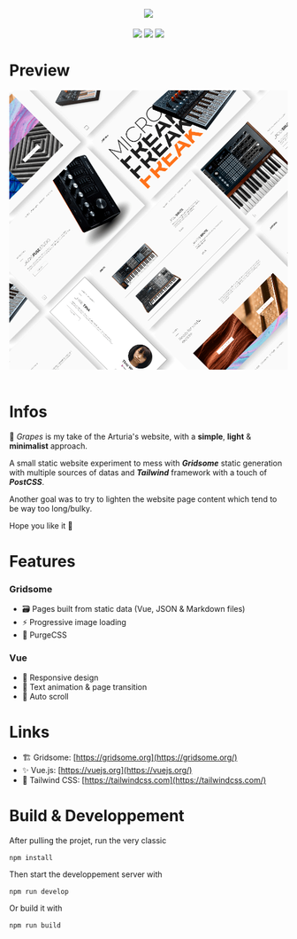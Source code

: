 
<p align="center">
    <img src="https://emojipedia-us.s3.dualstack.us-west-1.amazonaws.com/thumbs/120/microsoft/209/grapes_1f347.png"/>
    <br/>
    <br/>
    <img src="https://img.shields.io/badge/gridsome--00A672?style=for-the-badge&logo=gridsome"/>
    <img src="https://img.shields.io/badge/vue--4FC08D?style=for-the-badge&logo=vue.js"/>
    <img src="https://img.shields.io/badge/tailwind--38B2AC?style=for-the-badge&logo=tailwind%20css"/>
</p>

# Preview
<p align="center">
    <img src="./.github/thumbnails.png"/>
    <br/>
    <br/>
</p>

# Infos

🍇 *Grapes* is my take of the Arturia's website, with a **simple**, **light** & **minimalist** approach.

A small static website experiment to mess with ***Gridsome*** static generation with multiple sources of datas and ***Tailwind*** framework with a touch of ***PostCSS***.

Another goal was to try to lighten the website page content which tend to be way too long/bulky.

Hope you like it 💖

# Features
### Gridsome
- 🗃️ Pages built from static data (Vue, JSON & Markdown files)
- ⚡️ Progressive image loading
- 🎨 PurgeCSS
### Vue
- 💄 Responsive design
- 💫 Text animation & page transition
- 🚀 Auto scroll

# Links

- 🏗️ Gridsome: [https://gridsome.org](https://gridsome.org/)
- ✨ Vue.js: [https://vuejs.org](https://vuejs.org/)
- 💄 Tailwind CSS: [https://tailwindcss.com](https://tailwindcss.com/)

# Build & Developpement

After pulling the projet, run the very classic
```
npm install
```
Then start the developpement server with
```
npm run develop
```
Or build it with
```
npm run build
```
